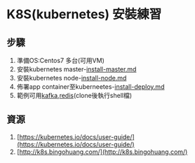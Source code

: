 # K8S(kubernetes) 安裝練習

## 步驟
1. 準備OS:Centos7 多台(可用VM)
2. 安裝kubernetes master-[install-master.md](install-master.md)
3. 安裝kubernetes node-[install-node.md](install-node.md)
4. 佈署app container至kuberneetes-[install-deploy.md](install-deploy.md)
5. 範例可用[kafka](kafka),[redis](redis)(clone後執行shell檔)

## 資源
1. [https://kubernetes.io/docs/user-guide/](https://kubernetes.io/docs/user-guide/)
2. [http://k8s.bingohuang.com/](http://k8s.bingohuang.com/)
